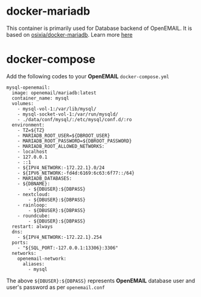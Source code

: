 # docker-mariadb

This container is primarily used for Database backend of OpenEMAIL. It is based on [osixia/docker-mariadb](https://github.com/osixia/docker-mariadb). Learn more [here](https://github.com/osixia/docker-mariadb/blob/stable/README.md)

# docker-compose 

Add the following codes to your **OpenEMAIL** `docker-compose.yml`
```
mysql-openemail:
  image: openemail/mariadb:latest
  container_name: mysql
  volumes:
    - mysql-vol-1:/var/lib/mysql/
    - mysql-socket-vol-1:/var/run/mysqld/
    - ./data/conf/mysql/:/etc/mysql/conf.d/:ro
  environment:
    - TZ=${TZ}
    - MARIADB_ROOT_USER=${DBROOT_USER}
    - MARIADB_ROOT_PASSWORD=${DBROOT_PASSWORD}
    - MARIADB_ROOT_ALLOWED_NETWORKS: 
    - localhost
    - 127.0.0.1
    - ::1
    - ${IPV4_NETWORK:-172.22.1}.0/24
    - ${IPV6_NETWORK:-fd4d:6169:6c63:6f77::/64}
    - MARIADB_DATABASES:
    - ${DBNAME}:
        - ${DBUSER}:${DBPASS}
    - nextcloud:
        - ${DBUSER}:${DBPASS}     
    - rainloop:
        - ${DBUSER}:${DBPASS}
    - roundcube:
        - ${DBUSER}:${DBPASS}
  restart: always
  dns:
    - ${IPV4_NETWORK:-172.22.1}.254
  ports:
    - "${SQL_PORT:-127.0.0.1:13306}:3306"
  networks:
    openemail-network:
      aliases:
        - mysql
```
The above `${DBUSER}:${DBPASS}` represents **OpenEMAIL** database user and user's password as per `openemail.conf`
